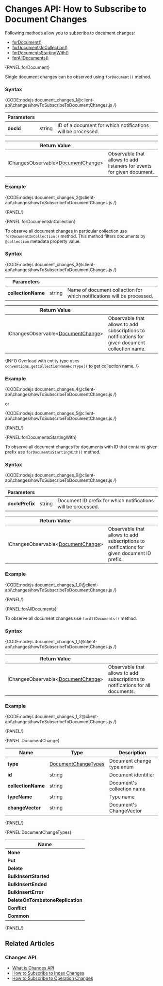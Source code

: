 # Changes API: How to Subscribe to Document Changes

Following methods allow you to subscribe to document changes:

- [forDocument()](../../client-api/changes/how-to-subscribe-to-document-changes#fordocument)
- [forDocumentsInCollection()](../../client-api/changes/how-to-subscribe-to-document-changes#fordocumentsincollection)
- [forDocumentsStartingWith()](../../client-api/changes/how-to-subscribe-to-document-changes#fordocumentsstartingwith)
- [forAllDocuments()](../../client-api/changes/how-to-subscribe-to-document-changes#foralldocuments)

{PANEL:forDocument}

Single document changes can be observed using `forDocument()` method.

### Syntax

{CODE:nodejs document_changes_1@client-api\changes\howToSubscribeToDocumentChanges.js /}

| Parameters | | |
| ------------- | ------------- | ----- |
| **docId** | string | ID of a document for which notifications will be processed. |

| Return Value | |
| ------------- | ----- |
| IChangesObservable<[DocumentChange](../../client-api/changes/how-to-subscribe-to-document-changes#documentchange)> | Observable that allows to add listeners for events for given document. |

### Example

{CODE:nodejs document_changes_2@client-api\changes\howToSubscribeToDocumentChanges.js /}

{PANEL/}

{PANEL:forDocumentsInCollection}

To observe all document changes in particular collection use `forDocumentInCollection()` method. This method filters documents by `@collection` metadata property value.

### Syntax

{CODE:nodejs document_changes_3@client-api\changes\howToSubscribeToDocumentChanges.js /}

| Parameters | | |
| ------------- | ------------- | ----- |
| **collectionName** | string | Name of document collection for which notifications will be processed. |

| Return Value | |
| ------------- | ----- |
| IChangesObservable<[DocumentChange](../../client-api/changes/how-to-subscribe-to-document-changes#documentchange)> | Observable that allows to add subscriptions to notifications for given document collection name. |

{INFO Overload with entity type uses `conventions.getCollectionNameForType()` to get collection name. /}

### Example

{CODE:nodejs document_changes_4@client-api\changes\howToSubscribeToDocumentChanges.js /}

or

{CODE:nodejs document_changes_5@client-api\changes\howToSubscribeToDocumentChanges.js /}

{PANEL/}

{PANEL:forDocumentsStartingWith}

To observe all document changes for documents with ID that contains given prefix use `forDocumentsStartingWith()` method.

### Syntax

{CODE:nodejs document_changes_9@client-api\changes\howToSubscribeToDocumentChanges.js /}

| Parameters | | |
| ------------- | ------------- | ----- |
| **docIdPrefix** | string | Document ID prefix for which notifications will be processed. |

| Return Value | |
| ------------- | ----- |
| IChangesObservable<[DocumentChange](../../client-api/changes/how-to-subscribe-to-document-changes#documentchange)> | Observable that allows to add subscriptions to notifications for given document ID prefix. |

### Example

{CODE:nodejs document_changes_1_0@client-api\changes\howToSubscribeToDocumentChanges.js /}

{PANEL/}

{PANEL:forAllDocuments}

To observe all document changes use `forAllDocuments()` method.

### Syntax

{CODE:nodejs document_changes_1_1@client-api\changes\howToSubscribeToDocumentChanges.js /}

| Return Value | |
| ------------- | ----- |
| IChangesObservable<[DocumentChange](../../client-api/changes/how-to-subscribe-to-document-changes#documentchange)> | Observable that allows to add subscriptions to notifications for all documents. |

### Example

{CODE:nodejs document_changes_1_2@client-api\changes\howToSubscribeToDocumentChanges.js /}

{PANEL/}

{PANEL:DocumentChange}

| Name | Type | Description |
| ------------- | ------------- | ----- |
| **type** | [DocumentChangeTypes](../../client-api/changes/how-to-subscribe-to-document-changes#documentchangetypes) | Document change type enum |
| **id** | string | Document identifier |
| **collectionName** | string | Document's collection name |
| **typeName** | string | Type name |
| **changeVector** | string | Document's ChangeVector|

{PANEL/}

{PANEL:DocumentChangeTypes}

| Name |
| ---- |
| **None** |
| **Put** |
| **Delete** |
| **BulkInsertStarted** |
| **BulkInsertEnded** |
| **BulkInsertError** |
| **DeleteOnTombstoneReplication** |
| **Conflict** |
| **Common** |

{PANEL/}

## Related Articles

### Changes API

- [What is Changes API](../../client-api/changes/what-is-changes-api)
- [How to Subscribe to Index Changes](../../client-api/changes/how-to-subscribe-to-index-changes)
- [How to Subscribe to Operation Changes](../../client-api/changes/how-to-subscribe-to-operation-changes)
